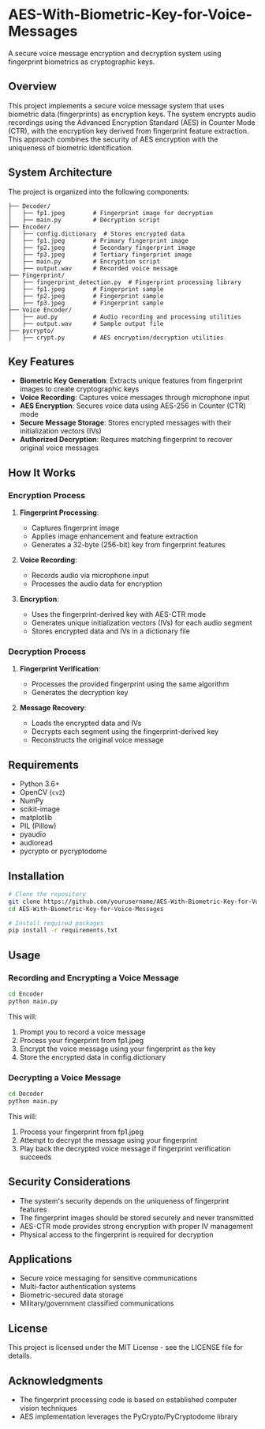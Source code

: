 # AES-With-Biometric-Key-for-Voice-Messages

A secure voice message encryption and decryption system using fingerprint biometrics as cryptographic keys.

## Overview

This project implements a secure voice message system that uses biometric data (fingerprints) as encryption keys. The system encrypts audio recordings using the Advanced Encryption Standard (AES) in Counter Mode (CTR), with the encryption key derived from fingerprint feature extraction. This approach combines the security of AES encryption with the uniqueness of biometric identification.

## System Architecture

The project is organized into the following components:

```
├── Decoder/
│   ├── fp1.jpeg        # Fingerprint image for decryption
│   ├── main.py         # Decryption script
├── Encoder/
│   ├── config.dictionary  # Stores encrypted data
│   ├── fp1.jpeg        # Primary fingerprint image
│   ├── fp2.jpeg        # Secondary fingerprint image
│   ├── fp3.jpeg        # Tertiary fingerprint image
│   ├── main.py         # Encryption script
│   ├── output.wav      # Recorded voice message
├── Fingerprint/
│   ├── fingerprint_detection.py  # Fingerprint processing library
│   ├── fp1.jpeg        # Fingerprint sample
│   ├── fp2.jpeg        # Fingerprint sample
│   ├── fp3.jpeg        # Fingerprint sample
├── Voice Encoder/
│   ├── aud.py          # Audio recording and processing utilities
│   ├── output.wav      # Sample output file
├── pycrypto/
│   ├── crypt.py        # AES encryption/decryption utilities
```

## Key Features

- **Biometric Key Generation**: Extracts unique features from fingerprint images to create cryptographic keys
- **Voice Recording**: Captures voice messages through microphone input
- **AES Encryption**: Secures voice data using AES-256 in Counter (CTR) mode
- **Secure Message Storage**: Stores encrypted messages with their initialization vectors (IVs)
- **Authorized Decryption**: Requires matching fingerprint to recover original voice messages

## How It Works

### Encryption Process

1. **Fingerprint Processing**:
   - Captures fingerprint image
   - Applies image enhancement and feature extraction
   - Generates a 32-byte (256-bit) key from fingerprint features

2. **Voice Recording**:
   - Records audio via microphone input
   - Processes the audio data for encryption

3. **Encryption**:
   - Uses the fingerprint-derived key with AES-CTR mode
   - Generates unique initialization vectors (IVs) for each audio segment
   - Stores encrypted data and IVs in a dictionary file

### Decryption Process

1. **Fingerprint Verification**:
   - Processes the provided fingerprint using the same algorithm
   - Generates the decryption key

2. **Message Recovery**:
   - Loads the encrypted data and IVs
   - Decrypts each segment using the fingerprint-derived key
   - Reconstructs the original voice message

## Requirements

- Python 3.6+
- OpenCV (`cv2`)
- NumPy
- scikit-image
- matplotlib
- PIL (Pillow)
- pyaudio
- audioread
- pycrypto or pycryptodome

## Installation

```bash
# Clone the repository
git clone https://github.com/yourusername/AES-With-Biometric-Key-for-Voice-Messages.git
cd AES-With-Biometric-Key-for-Voice-Messages

# Install required packages
pip install -r requirements.txt
```

## Usage

### Recording and Encrypting a Voice Message

```bash
cd Encoder
python main.py
```

This will:
1. Prompt you to record a voice message
2. Process your fingerprint from fp1.jpeg
3. Encrypt the voice message using your fingerprint as the key
4. Store the encrypted data in config.dictionary

### Decrypting a Voice Message

```bash
cd Decoder
python main.py
```

This will:
1. Process your fingerprint from fp1.jpeg
2. Attempt to decrypt the message using your fingerprint
3. Play back the decrypted voice message if fingerprint verification succeeds

## Security Considerations

- The system's security depends on the uniqueness of fingerprint features
- The fingerprint images should be stored securely and never transmitted
- AES-CTR mode provides strong encryption with proper IV management
- Physical access to the fingerprint is required for decryption

## Applications

- Secure voice messaging for sensitive communications
- Multi-factor authentication systems
- Biometric-secured data storage
- Military/government classified communications

## License

This project is licensed under the MIT License - see the LICENSE file for details.

## Acknowledgments

- The fingerprint processing code is based on established computer vision techniques
- AES implementation leverages the PyCrypto/PyCryptodome library
